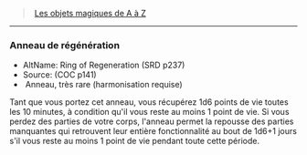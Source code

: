 ﻿---
!MagicItem
Type: Anneau
Rarity: très rare
Attunement: harmonisation requise
Id: magicitems_az_hd.md#anneau-de-régénération
ParentLink: magicitems_az_hd.md#les-objets-magiques-de-a-à-z
Name: Anneau de régénération
ParentName: Les objets magiques de A à Z
NameLevel: 3
AltName: Ring of Regeneration (SRD p237)
Source: (COC p141)
Attributes: {}
AttributesDictionary: >+
  {}

---
> [Les objets magiques de A à Z](hd_magicitems_az_les_objets_magiques_de_a_a_z.md)

---

### Anneau de régénération

- AltName: Ring of Regeneration (SRD p237)
- Source: (COC p141)
-  Anneau, très rare (harmonisation requise)

Tant que vous portez cet anneau, vous récupérez 1d6 points de vie toutes les 10 minutes, à condition qu'il vous reste au moins 1 point de vie. Si vous perdez des parties de votre corps, l'anneau permet la repousse des parties manquantes qui retrouvent leur entière fonctionnalité au bout de 1d6+1 jours s'il vous reste au moins 1 point de vie pendant toute cette période.


